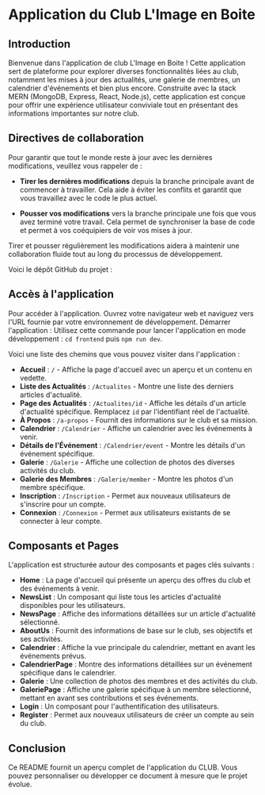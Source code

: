 # Application du Club L'Image en Boite

## Introduction
Bienvenue dans l'application de club L'Image en Boite ! Cette application sert de plateforme pour explorer diverses fonctionnalités liées au club, notamment les mises à jour des actualités, une galerie de membres, un calendrier d'événements et bien plus encore. Construite avec la stack MERN (MongoDB, Express, React, Node.js), cette application est conçue pour offrir une expérience utilisateur conviviale tout en présentant des informations importantes sur notre club.

## Directives de collaboration
Pour garantir que tout le monde reste à jour avec les dernières modifications, veuillez vous rappeler de :

- **Tirer les dernières modifications** depuis la branche principale avant de commencer à travailler. Cela aide à éviter les conflits et garantit que vous travaillez avec le code le plus actuel.
  
- **Pousser vos modifications** vers la branche principale une fois que vous avez terminé votre travail. Cela permet de synchroniser la base de code et permet à vos coéquipiers de voir vos mises à jour.

Tirer et pousser régulièrement les modifications aidera à maintenir une collaboration fluide tout au long du processus de développement.

Voici le dépôt GitHub du projet : 

## Accès à l'application
Pour accéder à l'application. Ouvrez votre navigateur web et naviguez vers l'URL fournie par votre environnement de développement.
Démarrer l'application :
Utilisez cette commande pour lancer l'application en mode développement : `cd frontend` puis `npm run dev`.

Voici une liste des chemins que vous pouvez visiter dans l'application :

- **Accueil** : `/` - Affiche la page d'accueil avec un aperçu et un contenu en vedette.
- **Liste des Actualités** : `/Actualites` - Montre une liste des derniers articles d'actualité.
- **Page des Actualités** : `/Actualites/id` - Affiche les détails d'un article d'actualité spécifique. Remplacez `id` par l'identifiant réel de l'actualité.
- **À Propos** : `/a-propos` - Fournit des informations sur le club et sa mission.
- **Calendrier** : `/Calendrier` - Affiche un calendrier avec les événements à venir.
- **Détails de l'Événement** : `/Calendrier/event` - Montre les détails d'un événement spécifique.
- **Galerie** : `/Galerie` - Affiche une collection de photos des diverses activités du club.
- **Galerie des Membres** : `/Galerie/member` - Montre les photos d'un membre spécifique.
- **Inscription** : `/Inscription` - Permet aux nouveaux utilisateurs de s'inscrire pour un compte.
- **Connexion** : `/Connexion` - Permet aux utilisateurs existants de se connecter à leur compte.

## Composants et Pages
L'application est structurée autour des composants et pages clés suivants :

- **Home** : La page d'accueil qui présente un aperçu des offres du club et des événements à venir.
- **NewsList** : Un composant qui liste tous les articles d'actualité disponibles pour les utilisateurs.
- **NewsPage** : Affiche des informations détaillées sur un article d'actualité sélectionné.
- **AboutUs** : Fournit des informations de base sur le club, ses objectifs et ses activités.
- **Calendrier** : Affiche la vue principale du calendrier, mettant en avant les événements prévus.
- **CalendrierPage** : Montre des informations détaillées sur un événement spécifique dans le calendrier.
- **Galerie** : Une collection de photos des membres et des activités du club.
- **GaleriePage** : Affiche une galerie spécifique à un membre sélectionné, mettant en avant ses contributions et ses événements.
- **Login** : Un composant pour l'authentification des utilisateurs.
- **Register** : Permet aux nouveaux utilisateurs de créer un compte au sein du club.

## Conclusion
Ce README fournit un aperçu complet de l'application du CLUB. Vous pouvez personnaliser ou développer ce document à mesure que le projet évolue.
